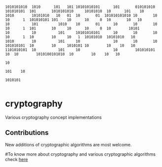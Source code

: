 ```

1010101010  1010      101   101 10101010101      101       010101010   101010101  101       1010101010     10101010  10      101    10
1010        10101010   10   01  10       01  101010101010 10       10  10      1  101010101 101    10      10     0  10       10   10
10          101         1010    10       01      10       10       10  10      1  101       10     10      10     0  10        10101
10          10          101     10101010101      10       10       10  10      1  10        10     10   1  10101010  10101010   10
1010        10          101     10               10       10       10  101010101  10        10     1010101 10        10    10   10
1101010101  10          101     10               10        101010101          10  10        1010100101010  10        10    10   10
                                                                              10    
                                                                       101    10
                                                                         1010101
                                                                                     

```

# cryptography
Various cryptography concept implementations

## Contributions
New additions of cryptographic algorithms are most welcome.

#To know more about cryptography and various cryptographic algorithms check [here](https://www.garykessler.net/library/crypto.html)
